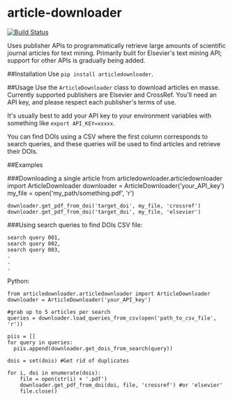 article-downloader
==================
[![Build Status](https://travis-ci.org/eddotman/article-downloader.svg?branch=master)](https://travis-ci.org/eddotman/article-downloader)

Uses publisher APIs to programmatically retrieve large amounts of scientific journal articles for text mining.
Primarily built for Elsevier's text mining API; support for other APIs is gradually being added.

##Installation
Use `pip install articledownloader`.

##Usage
Use the `ArticleDownloader` class to download articles en masse. Currently supported publishers are Elsevier and CrossRef. You'll need an API key, and please respect each publisher's terms of use.

It's usually best to add your API key to your environment variables with something like `export API_KEY=xxxxx`.

You can find DOIs using a CSV where the first column corresponds to search queries, and these queries will be used to find articles and retrieve their DOIs.

##Examples

###Downloading a single article
    from articledownloader.articledownloader import ArticleDownloader
    downloader = ArticleDownloader('your_API_key')
    my_file = open('my_path/something.pdf', 'r')

    downloader.get_pdf_from_doi('target_doi', my_file, 'crossref')
    downloader.get_pdf_from_doi('target_doi', my_file, 'elsevier')

###Using search queries to find DOIs
CSV file:

    search query 001,
    search query 002,
    search query 003,
    .
    .
    .

Python:

    from articledownloader.articledownloader import ArticleDownloader
    downloader = ArticleDownloader('your_API_key')

    #grab up to 5 articles per search
    queries = downloader.load_queries_from_csv(open('path_to_csv_file', 'r'))

    piis = []
    for query in queries:
      piis.append(downloader.get_dois_from_search(query))

    dois = set(dois) #Get rid of duplicates

    for i, doi in enumerate(dois):
        file = open(str(i) + '.pdf')
        downloader.get_pdf_from_doi(doi, file, 'crossref') #or 'elsevier'
        file.close()
